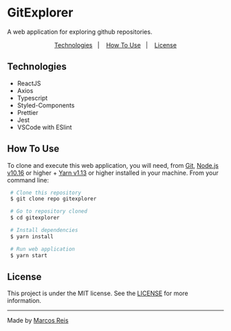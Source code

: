 
# GitExplorer
A web application for exploring github repositories.

<p align="center">
  <a href="#technologies">Technologies</a>&nbsp;&nbsp;&nbsp;|&nbsp;&nbsp;&nbsp;
  <a href="#how-to-use">How To Use</a>&nbsp;&nbsp;&nbsp;|&nbsp;&nbsp;&nbsp;
  <a href="#license">License</a>
</p>

## Technologies
- ReactJS
- Axios
- Typescript
- Styled-Components
- Prettier
- Jest
- VSCode with ESlint

## How To Use
To clone and execute this web application,
you will need, from [Git](https://git-scm.com),
[Node.js v10.16][nodejs] or higher + [Yarn v1.13][yarn]
or higher installed in your machine. From your command line:

``` bash
 # Clone this repository
 $ git clone repo gitexplorer

 # Go to repository cloned
 $ cd gitexplorer

 # Install dependencies
 $ yarn install

 # Run web application
 $ yarn start
 ```

## License
This project is under the MIT license.
See the [LICENSE](https://github.com/marcos-reis/gitexplorer/blob/master/LICENSE) for more information.

---

Made by [Marcos Reis][marcos-reis]

[marcos-reis]: https://www.linkedin.com/in/marcos-reis-santos/
[nodejs]: https://nodejs.org/
[yarn]: https://yarnpkg.com/
